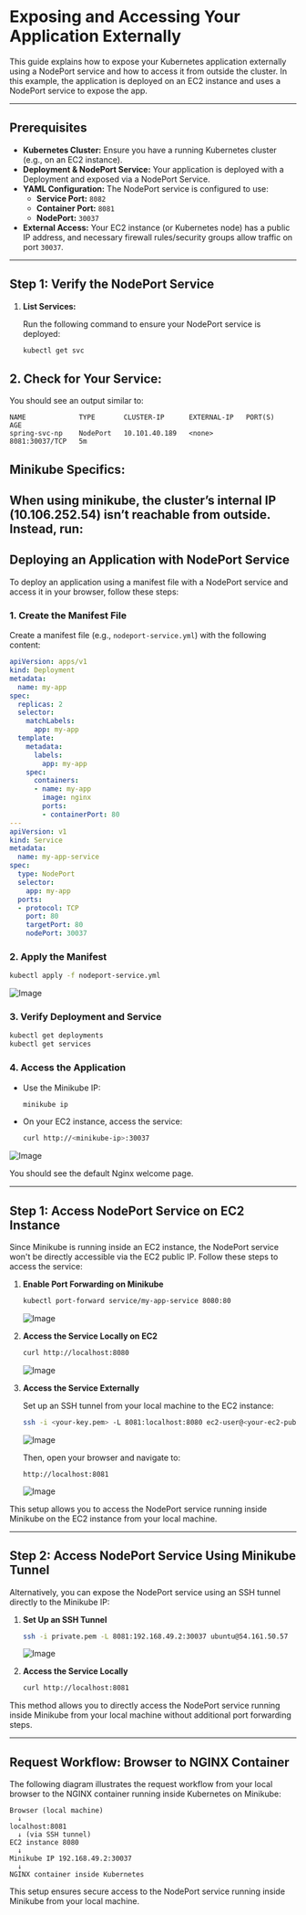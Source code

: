 # Exposing and Accessing Your Application Externally

This guide explains how to expose your Kubernetes application externally using a NodePort service and how to access it from outside the cluster. In this example, the application is deployed on an EC2 instance and uses a NodePort service to expose the app.

---

## Prerequisites

- **Kubernetes Cluster:** Ensure you have a running Kubernetes cluster (e.g., on an EC2 instance).
- **Deployment & NodePort Service:** Your application is deployed with a Deployment and exposed via a NodePort Service.
- **YAML Configuration:** The NodePort service is configured to use:
  - **Service Port:** `8082`
  - **Container Port:** `8081`
  - **NodePort:** `30037`
- **External Access:** Your EC2 instance (or Kubernetes node) has a public IP address, and necessary firewall rules/security groups allow traffic on port `30037`.

---

## Step 1: Verify the NodePort Service

1. **List Services:**

   Run the following command to ensure your NodePort service is deployed:
   ```bash
   kubectl get svc

## 2. Check for Your Service:

You should see an output similar to:

```
NAME             TYPE       CLUSTER-IP      EXTERNAL-IP   PORT(S)          AGE
spring-svc-np    NodePort   10.101.40.189   <none>        8081:30037/TCP   5m
```

## Minikube Specifics:

When using minikube, the cluster’s internal IP (10.106.252.54) isn’t reachable from outside. Instead, run:
---

## Deploying an Application with NodePort Service

To deploy an application using a manifest file with a NodePort service and access it in your browser, follow these steps:

### 1. Create the Manifest File

Create a manifest file (e.g., `nodeport-service.yml`) with the following content:

```yaml
apiVersion: apps/v1
kind: Deployment
metadata:
  name: my-app
spec:
  replicas: 2
  selector:
    matchLabels:
      app: my-app
  template:
    metadata:
      labels:
        app: my-app
    spec:
      containers:
      - name: my-app
        image: nginx
        ports:
        - containerPort: 80
---
apiVersion: v1
kind: Service
metadata:
  name: my-app-service
spec:
  type: NodePort
  selector:
    app: my-app
  ports:
  - protocol: TCP
    port: 80
    targetPort: 80
    nodePort: 30037
```

### 2. Apply the Manifest

```bash
kubectl apply -f nodeport-service.yml
```

![Image](https://github.com/user-attachments/assets/2ba8953c-665a-449d-87bd-a3cef5167e29)

### 3. Verify Deployment and Service

```bash
kubectl get deployments
kubectl get services
```

### 4. Access the Application

- Use the Minikube IP:

  ```bash
  minikube ip
  ```

- On your EC2 instance, access the service:

  ```bash
  curl http://<minikube-ip>:30037
  ```

![Image](https://github.com/user-attachments/assets/502b37a2-beb0-4a48-96be-1c8b76bdd597)

You should see the default Nginx welcome page.

---

## Step 1: Access NodePort Service on EC2 Instance

Since Minikube is running inside an EC2 instance, the NodePort service won't be directly accessible via the EC2 public IP. Follow these steps to access the service:

1. **Enable Port Forwarding on Minikube**

   ```bash
   kubectl port-forward service/my-app-service 8080:80
   ```

   ![Image](https://github.com/user-attachments/assets/f0f8c1a0-9007-4b27-bced-e4131f508468)

2. **Access the Service Locally on EC2**

   ```bash
   curl http://localhost:8080
   ```

   ![Image](https://github.com/user-attachments/assets/1f54873e-b4fd-48b2-9088-a033a9f45cb6)

3. **Access the Service Externally**

   Set up an SSH tunnel from your local machine to the EC2 instance:

   ```bash
   ssh -i <your-key.pem> -L 8081:localhost:8080 ec2-user@<your-ec2-public-ip>
   ```

   ![Image](https://github.com/user-attachments/assets/4dbf90a6-59c7-475d-98d5-634610d3d996)

   Then, open your browser and navigate to:

   ```
   http://localhost:8081
   ```

   ![Image](https://github.com/user-attachments/assets/a6b8af38-f041-44ce-895b-09e782d14dce)

This setup allows you to access the NodePort service running inside Minikube on the EC2 instance from your local machine.

---

## Step 2: Access NodePort Service Using Minikube Tunnel

Alternatively, you can expose the NodePort service using an SSH tunnel directly to the Minikube IP:

1. **Set Up an SSH Tunnel**

   ```bash
   ssh -i private.pem -L 8081:192.168.49.2:30037 ubuntu@54.161.50.57
   ```

   ![Image](https://github.com/user-attachments/assets/999c525f-6791-4e51-a4b8-6e8c5a24db54)

2. **Access the Service Locally**

   ```bash
   curl http://localhost:8081
   ```

This method allows you to directly access the NodePort service running inside Minikube from your local machine without additional port forwarding steps.

---

## Request Workflow: Browser to NGINX Container

The following diagram illustrates the request workflow from your local browser to the NGINX container running inside Kubernetes on Minikube:

```
Browser (local machine)
  ↓
localhost:8081
  ↓ (via SSH tunnel)
EC2 instance 8080
  ↓
Minikube IP 192.168.49.2:30037
  ↓
NGINX container inside Kubernetes
```

This setup ensures secure access to the NodePort service running inside Minikube from your local machine.
